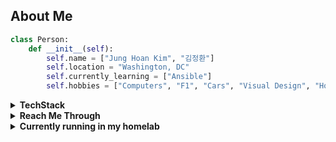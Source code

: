 <h2>About Me</h2>

```python
class Person:
    def __init__(self):
        self.name = ["Jung Hoan Kim", "김정환"]
        self.location = "Washington, DC"
        self.currently_learning = ["Ansible"]
        self.hobbies = ["Computers", "F1", "Cars", "Visual Design", "Homelab", "Neovim"]
```

<details>
  <summary>
    <b>TechStack</b>
  </summary>
  <br/>

  ![nvim](https://img.shields.io/badge/NeoVim-%2357A143.svg?&style=for-the-badge&logo=neovim&logoColor=white)
  ![ghostty](https://img.shields.io/badge/Ghostty-000000?style=for-the-badge&logo=ghostty&logoColor=white)
  ![tmux](https://img.shields.io/badge/tmux-1BB91F?style=for-the-badge&logo=tmux&logoColor=white)
  ![git](https://img.shields.io/badge/git-%23F05033.svg?style=for-the-badge&logo=git&logoColor=white)

  ![TypeScript](https://img.shields.io/badge/typescript-%23007ACC.svg?style=for-the-badge&logo=typescript&logoColor=white)
  ![React](https://img.shields.io/badge/react-%2320232a.svg?style=for-the-badge&logo=react&logoColor=%2361DAFB)
  ![React Native](https://img.shields.io/badge/react_native-%2320232a.svg?style=for-the-badge&logo=react&logoColor=%2361DAFB)
  ![Next JS](https://img.shields.io/badge/Next-black?style=for-the-badge&logo=next.js&logoColor=white)
  ![NodeJS](https://img.shields.io/badge/node.js-6DA55F?style=for-the-badge&logo=node.js&logoColor=white)
  ![Express.js](https://img.shields.io/badge/express.js-%23404d59.svg?style=for-the-badge&logo=express&logoColor=%2361DAFB)
  ![ESLint](https://img.shields.io/badge/ESLint-4B3263?style=for-the-badge&logo=eslint&logoColor=white)

  ![Java](https://img.shields.io/badge/java-%23ED8B00.svg?style=for-the-badge&logo=openjdk&logoColor=white)
  ![Spring](https://img.shields.io/badge/spring-%236DB33F.svg?style=for-the-badge&logo=spring&logoColor=white)

  ![Python](https://img.shields.io/badge/Python-FFD43B?style=for-the-badge&logo=python&logoColor=blue)

  ![MySQL](https://img.shields.io/badge/mysql-%2300f.svg?style=for-the-badge&logo=mysql&logoColor=white)
  ![MongoDB](https://img.shields.io/badge/MongoDB-%234ea94b.svg?style=for-the-badge&logo=mongodb&logoColor=white)
  ![Postgres](https://img.shields.io/badge/postgres-%23316192.svg?style=for-the-badge&logo=postgresql&logoColor=white)
  ![Redis](https://img.shields.io/badge/redis-%23DD0031.svg?style=for-the-badge&logo=redis&logoColor=white)
  ![GraphQL](https://img.shields.io/badge/-GraphQL-E10098?style=for-the-badge&logo=graphql&logoColor=white)

  ![AWS](https://img.shields.io/badge/AWS-%23FF9900.svg?style=for-the-badge&logo=amazon-aws&logoColor=white)
  ![Google Cloud](https://img.shields.io/badge/GoogleCloud-%234285F4.svg?style=for-the-badge&logo=google-cloud&logoColor=white)
  ![Docker](https://img.shields.io/badge/docker-%230db7ed.svg?style=for-the-badge&logo=docker&logoColor=white)
  ![Kubernetes](https://img.shields.io/badge/Kubernetes-3069DE?style=for-the-badge&logo=kubernetes&logoColor=white)
  ![Proxmox](https://img.shields.io/badge/Proxmox-E57000?style=for-the-badge&logo=proxmox&logoColor=white)
  ![VMWare](https://img.shields.io/badge/VMware-231f20?style=for-the-badge&logo=VMware&logoColor=white)
  ![Jest](https://img.shields.io/badge/-jest-%23C21325?style=for-the-badge&logo=jest&logoColor=white)
  ![Cypress](https://img.shields.io/badge/-cypress-%23E5E5E5?style=for-the-badge&logo=cypress&logoColor=058a5e)
</details>

<details>
  <summary>
    <b>Reach Me Through</b>
  </summary>

[![LinkedIn](https://img.shields.io/badge/linkedin-%230077B5.svg?style=for-the-badge&logo=linkedin&logoColor=white)](https://www.linkedin.com/in/kjunghoan/)
[![Gmail](https://img.shields.io/badge/Gmail-D14836?style=for-the-badge&logo=gmail&logoColor=white)](mailto:kjunghoan@gmail.com)

</details>

<details>
  <summary>
    <b>Currently running in my homelab</b>
  </summary>

  ![proxmox](https://img.shields.io/badge/Proxmox-E57000?style=for-the-badge&logo=proxmox&logoColor=white)
  ![truenas](https://img.shields.io/badge/TrueNAS-0095D5?style=for-the-badge&logo=truenas&logoColor=white)
  ![ubuntu](https://img.shields.io/badge/Ubuntu-E95420?style=for-the-badge&logo=ubuntu&logoColor=white)
  ![arch](https://img.shields.io/badge/Arch_Linux-1793D1?style=for-the-badge&logo=arch-linux&logoColor=white)

  ![k3s](https://img.shields.io/badge/K3S-FFC61C?style=for-the-badge&logo=k3s&logoColor=black)
  ![metallb](https://img.shields.io/badge/MetalLB-000000?style=for-the-badge&logo=metallb&logoColor=white)
  ![traefik](https://img.shields.io/badge/Traefik-24A1C1?style=for-the-badge&logo=traefikproxy&logoColor=black)
  ![cert manager](https://img.shields.io/badge/Cert_Manager-000000?style=for-the-badge&logo=cert-manager&logoColor=white)
  ![helm](https://img.shields.io/badge/Helm-0F1689?style=for-the-badge&logo=helm&logoColor=white)

  ![ceph](https://img.shields.io/badge/Ceph-EF5C55?style=for-the-badge&logo=ceph&logoColor=white)
  ![grafana](https://img.shields.io/badge/Grafana-F2F4F9?style=for-the-badge&logo=grafana&logoColor=orange&labelColor=F2F4F9)
  ![prometheus](https://img.shields.io/badge/Prometheus-000000?style=for-the-badge&logo=prometheus&labelColor=000000)
  ![loki](https://img.shields.io/badge/Loki-000000?style=for-the-badge&logo=loki&logoColor=white)

  ![kubeseal](https://img.shields.io/badge/Kubeseal-326CE5?style=for-the-badge&logo=kubernetes&logoColor=white)
  ![authentik](https://img.shields.io/badge/Authentik-000000?style=for-the-badge&logo=authentik&logoColor=white)
  ![clamav](https://img.shields.io/badge/ClamAV-000000?style=for-the-badge&logo=clamav&logoColor=white)
  ![wazuh](https://img.shields.io/badge/Wazuh-000000?style=for-the-badge&logo=wazuh&logoColor=white)
  
  ![immich](https://img.shields.io/badge/immich-black?logo=immich&logoColor=fa2921&style=for-the-badge&labelColor=ffb400&color=ffb400)
  ![jellyfin](https://img.shields.io/badge/jellyfin-000000?style=for-the-badge&logo=jellyfin&logoColor=purple)
  ![homepage](https://img.shields.io/badge/Homepage-000000?style=for-the-badge&logo=homepage&logoColor=white)
  ![pihole](https://img.shields.io/badge/PiHole-96060C?style=for-the-badge&logo=pihole&logoColor=white)

  ![gitlab](https://img.shields.io/badge/GitLab-330F63?style=for-the-badge&logo=gitlab&logoColor=white)
  ![gh actions](https://img.shields.io/badge/GitHub_Actions-2088FF?style=for-the-badge&logo=github-actions&logoColor=white)
  ![rustdesk](https://img.shields.io/badge/rustdesk-024EFF?style=for-the-badge&logo=rustdesk&logoColor=white)
</details>

